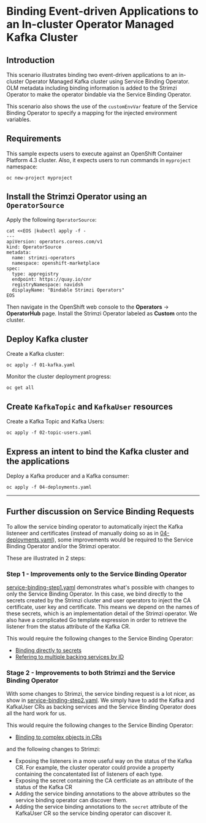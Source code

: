 # Binding Event-driven Applications to an In-cluster Operator Managed Kafka Cluster

## Introduction

This scenario illustrates binding two event-driven applications to an in-cluster Operator Managed Kafka cluster using Service Binding Operator. OLM metadata including binding information is added to the Strimzi Operator to make the operator bindable via the Service Binding Operator.

This scenario also shows the use of the `customEnvVar` feature of the Service Binding Operator to specify a mapping for the injected environment variables.

## Requirements

This sample expects users to execute against an OpenShift Container Platform 4.3 cluster. Also, it expects users to run commands in `myproject` namespace:

```
oc new-project myproject
```

## Install the Strimzi Operator using an `OperatorSource`

Apply the following `OperatorSource`:

```console
cat <<EOS |kubectl apply -f -
---
apiVersion: operators.coreos.com/v1
kind: OperatorSource
metadata:
  name: strimzi-operators
  namespace: openshift-marketplace
spec:
  type: appregistry
  endpoint: https://quay.io/cnr
  registryNamespace: navidsh
  displayName: "Bindable Strimzi Operators"
EOS
```

Then navigate in the OpenShift web console to the **Operators** → **OperatorHub** page. Install the Strimzi Operator labeled as **Custom** onto the cluster.

## Deploy Kafka cluster

Create a Kafka cluster:

```console
oc apply -f 01-kafka.yaml
```

Monitor the cluster deployment progress:

```console
oc get all
```

## Create `KafkaTopic` and `KafkaUser` resources

Create a Kafka Topic and Kafka Users:

```console
oc apply -f 02-topic-users.yaml
```

## Express an intent to bind the Kafka cluster and the applications

Deploy a Kafka producer and a Kafka consumer:
```console
oc apply -f 04-deployments.yaml
```

---

## Further discussion on Service Binding Requests

To allow the service binding operator to automatically inject the Kafka listeneer and certificates (instead of manually doing so as in [04-deployments.yaml](04-deployments.yaml)), some improvements would be required to the Service Binding Operator and/or the Strimzi operator.

These are illustrated in 2 steps:

### Step 1 - Improvements only to the Service Binding Operator

[service-binding-step1.yaml](service-binding-step1.yaml) demonstrates what's possible with changes to only the Service Binding Operator. In this case, we bind directly to the secrets created by the Strimzi cluster and user operators to inject the CA certificate, user key and certificate. This means we depend on the names of these secrets, which is an implementation detail of the Strimzi operator.  We also have a complicated Go template expression in order to retrieve the listener from the status attribute of the Kafka CR.

This would require the following changes to the Service Binding Operator:
- [Binding directly to secrets](https://github.com/redhat-developer/service-binding-operator/issues/389)
- [Refering to multiple backing services by ID](https://github.com/redhat-developer/service-binding-operator/issues/396)

### Stage 2 - Improvements to both Strimzi and the Service Binding Operator

With some changes to Strimzi, the service binding request is a lot nicer, as show in [service-binding-step2.yaml](service-binding-step2.yaml).  We simply have to add the Kafka and KafkaUser CRs as backing services and the Service Binding Operator does all the hard work for us. 

This would require the following changes to the Service Binding Operator:
- [Binding to complex objects in CRs](https://github.com/redhat-developer/service-binding-operator/issues/361)

and the following changes to Strimzi:
- Exposing the listeners in a more useful way on the status of the Kafka CR. For example, the cluster operator could provide a property containing the concatentated list of listeners of each type.
- Exposing the secret containing the CA certficiate as an attribute of the status of the Kafka CR
- Adding the service binding annotations to the above attributes so the service binding operator can discover them.
- Adding the service binding annotations to the `secret` attribute of the KafkaUser CR so the service binding operator can discover it.
